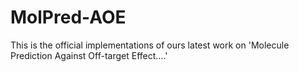 # MolPred-AOE
This is the official implementations of ours latest work on 'Molecule Prediction Against Off-target Effect....'
